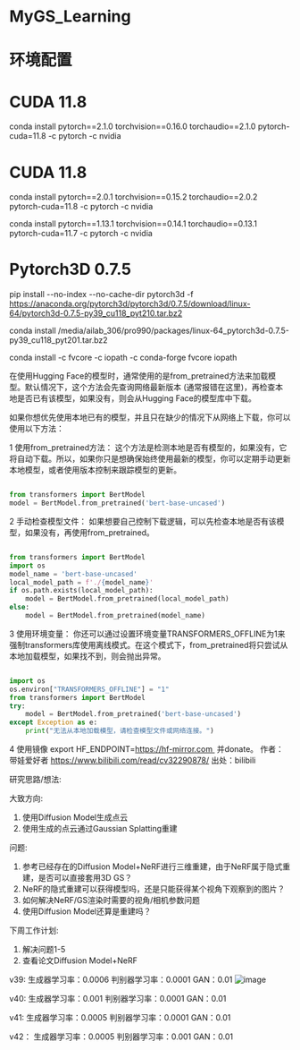 # MyGS_Learning

# 环境配置
# CUDA 11.8
conda install pytorch==2.1.0 torchvision==0.16.0 torchaudio==2.1.0 pytorch-cuda=11.8 -c pytorch -c nvidia

# CUDA 11.8
conda install pytorch==2.0.1 torchvision==0.15.2 torchaudio==2.0.2 pytorch-cuda=11.8 -c pytorch -c nvidia

conda install pytorch==1.13.1 torchvision==0.14.1 torchaudio==0.13.1 pytorch-cuda=11.7 -c pytorch -c nvidia

# Pytorch3D 0.7.5
pip install --no-index --no-cache-dir pytorch3d -f https://anaconda.org/pytorch3d/pytorch3d/0.7.5/download/linux-64/pytorch3d-0.7.5-py39_cu118_pyt210.tar.bz2

conda install /media/ailab_306/pro990/packages/linux-64_pytorch3d-0.7.5-py39_cu118_pyt201.tar.bz2

conda install -c fvcore -c iopath -c conda-forge fvcore iopath

在使用Hugging Face的模型时，通常使用的是from_pretrained方法来加载模型。默认情况下，这个方法会先查询网络最新版本 (通常报错在这里)，再检查本地是否已有该模型，如果没有，则会从Hugging Face的模型库中下载。

如果你想优先使用本地已有的模型，并且只在缺少的情况下从网络上下载，你可以使用以下方法：

1 使用from_pretrained方法： 这个方法是检测本地是否有模型的，如果没有，它将自动下载。所以，如果你只是想确保始终使用最新的模型，你可以定期手动更新本地模型，或者使用版本控制来跟踪模型的更新。

```python

from transformers import BertModel
model = BertModel.from_pretrained('bert-base-uncased')
```



2 手动检查模型文件： 如果想要自己控制下载逻辑，可以先检查本地是否有该模型，如果没有，再使用from_pretrained。

```python

from transformers import BertModel
import os
model_name = 'bert-base-uncased'
local_model_path = f'./{model_name}'
if os.path.exists(local_model_path):
    model = BertModel.from_pretrained(local_model_path)
else:
    model = BertModel.from_pretrained(model_name)

```

3 使用环境变量： 你还可以通过设置环境变量TRANSFORMERS_OFFLINE为1来强制transformers库使用离线模式。在这个模式下，from_pretrained将只尝试从本地加载模型，如果找不到，则会抛出异常。

```python

import os
os.environ["TRANSFORMERS_OFFLINE"] = "1"
from transformers import BertModel
try:
    model = BertModel.from_pretrained('bert-base-uncased')
except Exception as e:
    print("无法从本地加载模型，请检查模型文件或网络连接。")
```



4 使用镜像 export HF_ENDPOINT=https://hf-mirror.com  并donate。 作者：带娃爱好者 https://www.bilibili.com/read/cv32290878/ 出处：bilibili



研究思路/想法:


大致方向: 
1. 使用Diffusion Model生成点云
2. 使用生成的点云通过Gaussian Splatting重建

问题:
1. 参考已经存在的Diffusion Model+NeRF进行三维重建，由于NeRF属于隐式重建，是否可以直接套用3D GS？
2. NeRF的隐式重建可以获得模型吗，还是只能获得某个视角下观察到的图片？
3. 如何解决NeRF/GS渲染时需要的视角/相机参数问题
4. 使用Diffusion Model还算是重建吗？


下周工作计划:
1. 解决问题1-5
2. 查看论文Diffusion Model+NeRF

v39:
生成器学习率：0.0006
判别器学习率：0.0001
GAN：0.01
![image](https://github.com/user-attachments/assets/9ef59b0e-f393-46db-b321-c50a5805efb2)

v40:
生成器学习率：0.001
判别器学习率：0.0001
GAN：0.01

v41:
生成器学习率：0.0005
判别器学习率：0.0001
GAN：0.01

v42：
生成器学习率：0.0005
判别器学习率：0.001
GAN：0.01
